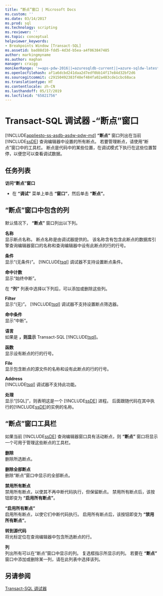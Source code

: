 ```yaml
---
title: “断点”窗口 | Microsoft Docs
ms.custom: ''
ms.date: 03/14/2017
ms.prod: sql
ms.technology: scripting
ms.reviewer: ''
ms.topic: conceptual
helpviewer_keywords:
- Breakpoints Window [Transact-SQL]
ms.assetid: bad88d10-fdd5-4d3d-b5ea-a4f063847485
author: markingmyname
ms.author: maghan
manager: craigg
monikerRange: '>=aps-pdw-2016||=azuresqldb-current||=azure-sqldw-latest||>=sql-server-2016||=sqlallproducts-allversions||>=sql-server-linux-2017||=azuresqldb-mi-current'
ms.openlocfilehash: af1a6dcbd241daa2d7edf0bb14f17e84d32bf2d6
ms.sourcegitcommit: c29150492383f48ef484fa02a483cde1cbc68aca
ms.translationtype: HT
ms.contentlocale: zh-CN
ms.lasthandoff: 05/17/2019
ms.locfileid: "65821756"
---
```

# <a name="transact-sql-debugger---breakpoints-window"></a>Transact-SQL 调试器 -“断点”窗口
[!INCLUDE[appliesto-ss-asdb-asdw-pdw-md](../../includes/appliesto-ss-asdb-asdw-pdw-md.md)]
  **“断点”** 窗口列出在当前 [!INCLUDE[ssDE](../../includes/ssde-md.md)] 查询编辑器中设置的所有断点。 若要管理断点，请使用“断点”窗口中的工具栏。  断点是代码中的某些位置，在调试模式下执行在这些位置暂停，以便您可以查看调试数据。  
  
## <a name="task-list"></a>任务列表  
 **访问“断点”窗口**  
  
-   在 **“调试”** 菜单上单击 **“窗口”**，然后单击 **“断点”**。  
  
## <a name="breakpoints-window-columns"></a>“断点”窗口中包含的列  
 默认情况下， **“断点”** 窗口列出以下列。  
  
 **名称**  
 显示断点名称。 断点名称是由调试器提供的。 该名称含有包含此断点的数据库引擎查询编辑器窗口的名称和查询编辑器中设有此断点的行的行号。  
  
 **条件**  
 显示“(无条件)”。 [!INCLUDE[tsql](../../includes/tsql-md.md)] 调试器不支持设置断点条件。  
  
 **命中计数**  
 显示“始终中断”。  
  
 在 **“列”** 列表中选择以下列后，可以添加或删除这些列。  
  
 **Filter**  
 显示“(无)”。 [!INCLUDE[tsql](../../includes/tsql-md.md)] 调试器不支持设置断点筛选器。  
  
 **命中条件**  
 显示“中断”。  
  
 **语言**  
 如果是 **，则显示** Transact-SQL [!INCLUDE[tsql](../../includes/tsql-md.md)]。  
  
 **函数**  
 显示设有断点的行的行号。  
  
 **File**  
 显示包含断点的源文件的名称和设有此断点的行的行号。  
  
 **Address**  
 [!INCLUDE[tsql](../../includes/tsql-md.md)] 调试器不支持此功能。  
  
 **处理**  
 显示“[SQL]”，则表明这是一个 [!INCLUDE[ssDE](../../includes/ssde-md.md)] 进程。 后面跟随代码在其中执行的[!INCLUDE[ssDE](../../includes/ssde-md.md)]的实例的名称。  
  
## <a name="breakpoints-window-toolbar"></a>“断点”窗口工具栏  
 如果当前 [!INCLUDE[ssDE](../../includes/ssde-md.md)] 查询编辑器窗口具有活动断点，则 **“断点”** 窗口将显示一个可用于管理这些断点的工具栏。  
  
 **删除**  
 删除所选断点。  
  
 **删除全部断点**  
 删除“断点”窗口中显示的全部断点。  
  
 **禁用所有断点**  
 禁用所有断点，以使其不再中断代码执行，但保留断点。 禁用所有断点后，该按钮即变为 **“启用所有断点”**。  
  
 **“启用所有断点”**  
 启用所有断点，以使它们中断代码执行。 启用所有断点后，该按钮即变为 **“禁用所有断点”**。  
  
 **转到源代码**  
 将光标定位在查询编辑器中包含所选断点的行。  
  
 **列**  
 列出所有可以在“断点”窗口中显示的列。 复选框指示所显示的列。 若要在 **“断点”** 窗口中添加或删除某一列，请在此列表中选择该列。  
  
## <a name="see-also"></a>另请参阅  
 [Transact-SQL 调试器](../../relational-databases/scripting/transact-sql-debugger.md)  
